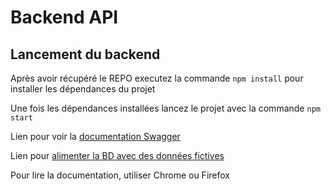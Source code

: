 # Backend API

## Lancement du backend

Après avoir récupéré le REPO executez la commande `npm install` pour installer les dépendances du projet

Une fois les dépendances installées lancez le projet avec la commande `npm start`

Lien pour voir la
[documentation Swagger](http://localhost:5678/api-docs/)

Lien pour
[alimenter la BD avec des données fictives ](http://localhost:5678/api/products/seed)

Pour lire la documentation, utiliser Chrome ou Firefox
